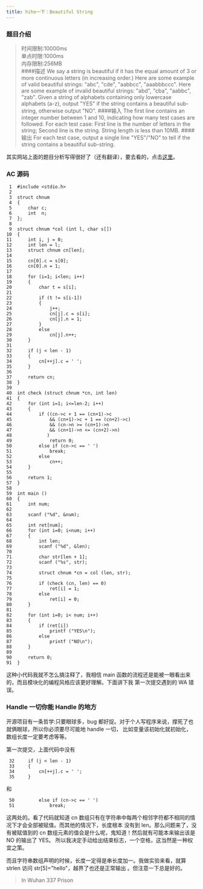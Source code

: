 ```yaml
---
title: hiho一下：Beautiful String
---
```


### 题目介绍

>时间限制:10000ms<br>
>单点时限:1000ms<br>
>内存限制:256MB<br>
> ####描述
>We say a string is beautiful if it has the equal amount of 3 or more continuous letters (in increasing order.)
>Here are some example of valid beautiful strings: "abc", "cde", "aabbcc", "aaabbbccc".
>Here are some example of invalid beautiful strings: "abd", "cba", "aabbc", "zab".
>Given a string of alphabets containing only lowercase alphabets (a-z), output "YES" if the string contains a 
beautiful sub-string, otherwise output "NO".
> ####输入
>The first line contains an integer number between 1 and 10, indicating how many test cases are followed.
>For each test case: First line is the number of letters in the string; Second line is the string. String length 
is less than 10MB.
> ####输出
>For each test case, output a single line "YES"/"NO" to tell if the string contains a beautiful sub-string.

其实网站上面的题目分析写得很好了（还有翻译），要去看的，点击[这里](http://hihocoder.com/discuss/question/2083)。

### AC 源码
     1	#include <stdio.h>
     2	
     3	struct chnum
     4	{
     5		char c;
     6		int	 n;
     7	};
     8	
     9	struct chnum *col (int l, char s[])
    10	{
    11		int i, j = 0;
    12		int len = l;
    13		struct chnum cn[len];
    14	
    15		cn[0].c = s[0];
    16		cn[0].n = 1;
    17	
    18		for (i=1; i<len; i++)
    19		{
    20			char t = s[i];
    21	
    22			if (t != s[i-1])
    23			{
    24				j++;
    25				cn[j].c = s[i];
    26				cn[j].n = 1;
    27			}
    28			else
    29				cn[j].n++;
    30		}
    31	
    32		if (j < len - 1)
    33		{
    34			cn[++j].c = ' ';
    35		}
    36	
    37		return cn;
    38	}
    39	
    40	int check (struct chnum *cn, int len)
    41	{
    42		for (int i=1; i<=len-2; i++)
    43		{
    44			if ((cn->c + 1 == (cn+1)->c
    45				&& (cn+1)->c + 1 == (cn+2)->c)
    46				&& (cn->n >= (cn+1)->n
    47				&& (cn+1)->n <= (cn+2)->n)
    48			   )
    49				return 0;
    50			else if (cn->c == ' ')
    51				break;
    52			else 
    53				cn++;
    54		}
    55	
    56		return 1;
    57	}
    58	
    59	int main ()
    60	{
    61		int num;
    62		
    63		scanf ("%d", &num);
    64	
    65		int ret[num];
    66		for (int i=0; i<num; i++)
    67		{
    68			int len;
    69			scanf ("%d", &len);
    70	
    71			char str[len + 1];
    72			scanf ("%s", str);
    73	
    74			struct chnum *cn = col (len, str);
    75	
    76			if (check (cn, len) == 0)
    77				ret[i] = 1;
    78			else 
    79				ret[i] = 0;
    80		}
    81	
    82		for (int i=0; i< num; i++)
    83		{
    84			if (ret[i])
    85				printf ("YES\n");
    86			else 
    87				printf ("NO\n");
    88		}
    89	
    90		return 0;
    91	}

这种小代码我就不怎么搞注释了，我相信 main 函数的流程还是能被一眼看出来的，而且模块化的编程风格应该更好理解。下面讲下我
第一次提交遇到的 WA 错误。

### Handle 一切你能 Handle 的地方

开源项目有一条哲学:只要眼球多，bug 都好捉。对于个人写程序来说，撑死了也就俩眼球，所以你必须要尽可能地 handle 一切，
比如变量该初始化就初始化，数组长度一定要考虑等等。

第一次提交，上面代码中没有

     32		if (j < len - 1)
     33		{
     34			cn[++j].c = ' ';
     35		}
     
和

     50			else if (cn->c == ' ')
     51				break;
     
这两处的。看了代码就知道 cn 数组只有在字符串中每两个相邻字符都不相同的情况下才会全部被赋值。而其他的情况下，长度根本
没有到 len。那么问题来了，没有被赋值到的 cn 数组元素的值会是什么呢，鬼知道！然后就有可能本来输出该是 NO 的输出了 YES。
所以我决定手动给出结束标志，一个空格，这当然是一种权宜之策。

而且字符串数组声明的时候，长度一定得是串长度加一。我做实验来看，就算 strlen 访问 str[5]="hello"，越界了也还是正常输出
。但注意一下总是好的。

> In Wuhan 337 Prison
